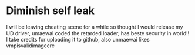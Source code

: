 # Diminish self leak
 I will be leaving cheating scene for a while so thought I would release my UD driver, umaewai coded the retarded loader, has beste security in world!! I take credits for uploading it to github, also unmaewai likes vmpisvalidimagecrc

